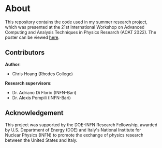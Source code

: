 # About
This repository contains the code used in my summer research project, which was presented at the 21st International Workshop on Advanced Computing and Analysis Techniques in Physics Research (ACAT 2022). The poster can be viewed [here](https://indico.cern.ch/event/1106990/contributions/4998152/). 

## Contributors  
**Author**:  
- Chris Hoang (Rhodes College)

**Research supervisors**:  
- Dr. Adriano Di Florio (INFN-Bari)  
- Dr. Alexis Pompili (INFN-Bari)

## Acknowledgement
This project was supported by the DOE-INFN Research Fellowship, awarded by U.S. Department of Energy (DOE) and Italy's National Institute for Nuclear Physics (INFN) to promote the exchange of physics research between the United States and Italy.



